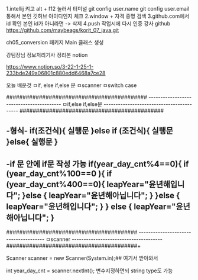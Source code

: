 1.intellij 켜고 alt + f12 눌러서 터미널
    git config user.name
    git config user.email 통해서 본인 깃허브 아이디인지 체크
2.window + 자격 증명 검색
3.github.com에서 id 확인
    본인 id가 아니라면 -> 삭제
4.push 작업시에 다시 인증
강사 github https://github.com/maybeags/korit_07_java.git

ch05_conversion 패키지 Main 클래스 생성

강팀장님 정보처리기사 정리본 notion

https://www.notion.so/3-22-1-25-1-233bde249a06801c880edd6468a7ce28


오늘 배운것
ㅁif, else if,else 문
ㅁscanner
ㅁswitch case



###########################################
*-----------------------------------------*
ㅁif,else if,else문
*------------------------------------------*
############################################ 


 -형식-
if(조건식){
실행문
}else if (조건식){
실행문
}else{
실행문
}
---------------------------------------
 -if 문 안에 if문 작성 가능
 if(year_day_cnt%4==0){
    if (year_day_cnt%100==0 ){
        if (year_day_cnt%400==0){
            leapYear="윤년해입니다";
        }else {
             leapYear="윤년해아닙니다";
        }
    }else {
        leapYear="윤년해입니다";
        }
 } else {
    leapYear="윤년해아닙니다";
 }
----------------------------------------



########################################
*--------------------------------------*
ㅁscanner
*--------------------------------------*
########################################+

Scanner scanner = new Scanner(System.in);## 여기서 받아와서

int year_day_cnt = scanner.nextInt(); 변수지정하면되 string type도 가능






















